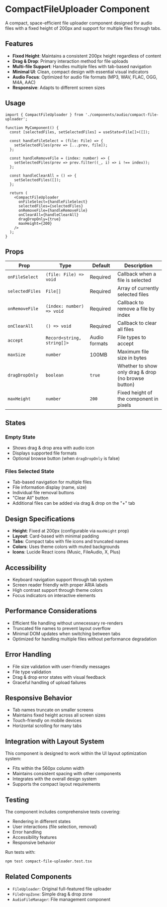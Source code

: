 # CompactFileUploader Component

A compact, space-efficient file uploader component designed for audio files with a fixed height of 200px and support for multiple files through tabs.

## Features

- **Fixed Height**: Maintains a consistent 200px height regardless of content
- **Drag & Drop**: Primary interaction method for file uploads
- **Multi-file Support**: Handles multiple files with tab-based navigation
- **Minimal UI**: Clean, compact design with essential visual indicators
- **Audio Focus**: Optimized for audio file formats (MP3, WAV, FLAC, OGG, M4A, AAC)
- **Responsive**: Adapts to different screen sizes

## Usage

```tsx
import { CompactFileUploader } from './components/audio/compact-file-uploader';

function MyComponent() {
  const [selectedFiles, setSelectedFiles] = useState<File[]>([]);

  const handleFileSelect = (file: File) => {
    setSelectedFiles(prev => [...prev, file]);
  };

  const handleRemoveFile = (index: number) => {
    setSelectedFiles(prev => prev.filter((_, i) => i !== index));
  };

  const handleClearAll = () => {
    setSelectedFiles([]);
  };

  return (
    <CompactFileUploader
      onFileSelect={handleFileSelect}
      selectedFiles={selectedFiles}
      onRemoveFile={handleRemoveFile}
      onClearAll={handleClearAll}
      dragDropOnly={true}
      maxHeight={200}
    />
  );
}
```

## Props

| Prop | Type | Default | Description |
|------|------|---------|-------------|
| `onFileSelect` | `(file: File) => void` | Required | Callback when a file is selected |
| `selectedFiles` | `File[]` | Required | Array of currently selected files |
| `onRemoveFile` | `(index: number) => void` | Required | Callback to remove a file by index |
| `onClearAll` | `() => void` | Required | Callback to clear all files |
| `accept` | `Record<string, string[]>` | Audio formats | File types to accept |
| `maxSize` | `number` | 100MB | Maximum file size in bytes |
| `dragDropOnly` | `boolean` | `true` | Whether to show only drag & drop (no browse button) |
| `maxHeight` | `number` | `200` | Fixed height of the component in pixels |

## States

### Empty State
- Shows drag & drop area with audio icon
- Displays supported file formats
- Optional browse button (when `dragDropOnly` is false)

### Files Selected State
- Tab-based navigation for multiple files
- File information display (name, size)
- Individual file removal buttons
- "Clear All" button
- Additional files can be added via drag & drop on the "+" tab

## Design Specifications

- **Height**: Fixed at 200px (configurable via `maxHeight` prop)
- **Layout**: Card-based with minimal padding
- **Tabs**: Compact tabs with file icons and truncated names
- **Colors**: Uses theme colors with muted backgrounds
- **Icons**: Lucide React icons (Music, FileAudio, X, Plus)

## Accessibility

- Keyboard navigation support through tab system
- Screen reader friendly with proper ARIA labels
- High contrast support through theme colors
- Focus indicators on interactive elements

## Performance Considerations

- Efficient file handling without unnecessary re-renders
- Truncated file names to prevent layout overflow
- Minimal DOM updates when switching between tabs
- Optimized for handling multiple files without performance degradation

## Error Handling

- File size validation with user-friendly messages
- File type validation
- Drag & drop error states with visual feedback
- Graceful handling of upload failures

## Responsive Behavior

- Tab names truncate on smaller screens
- Maintains fixed height across all screen sizes
- Touch-friendly on mobile devices
- Horizontal scrolling for many tabs

## Integration with Layout System

This component is designed to work within the UI layout optimization system:

- Fits within the 560px column width
- Maintains consistent spacing with other components
- Integrates with the overall design system
- Supports the compact layout requirements

## Testing

The component includes comprehensive tests covering:
- Rendering in different states
- User interactions (file selection, removal)
- Error handling
- Accessibility features
- Responsive behavior

Run tests with:
```bash
npm test compact-file-uploader.test.tsx
```

## Related Components

- `FileUploader`: Original full-featured file uploader
- `FileDropZone`: Simple drag & drop zone
- `AudioFileManager`: File management component